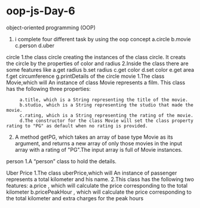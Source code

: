 # oop-js-Day-6

object-oriented programming (OOP) 
1. i complete four different task by using the oop concept
   a.circle
   b.movie
   c.person
   d.uber

circle
    1.the class circle creating the instances of the class circle. It creats the circle by the properties of color and radius
    2.Inside the class there are some features like
                              a.get radius
                              b.set radius
                              c.get color
                              d.set color
                              e.get area
                              f.get circumference
                              g.printDetails of the circle
movie
   1.The class Movie,which will An instance of class Movie represents a film. This class has the following three properties:

         a.title, which is a String representing the title of the movie.
         b.studio, which is a String representing the studio that made the movie.
         c.rating, which is a String representing the rating of the movie.
         d.The constructor for the class Movie will set the class property rating to "PG" as default when no rating is provided.
   2. A method getPG, which takes an array of base type Movie as its argument, and returns a new array of only those movies in the input array with a rating of "PG".The input array is full of Movie instances.


person
    1.A “person” class to hold the details.
    
Uber Price
    1.The class uberPrice,which will An instance of passenger represents a total kilometer and his name. 
    2.This class has the following two features:
             a.price , which will calculate the price corresponding to the total kilometer
             b.pricePeakHour , which will calculate the price corresponding to the total kilometer and extra charges for the peak hours
  

                          
   
